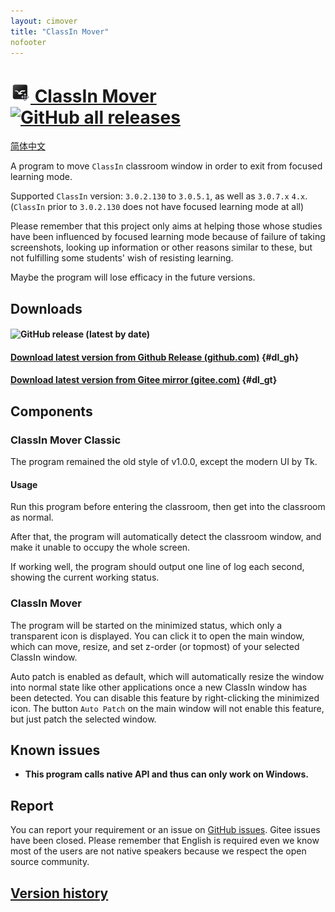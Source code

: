 ```yaml
---
layout: cimover
title: "ClassIn Mover"
nofooter
---
```


# [![ClassIn-Mover icon 32x32](ClassIn_Mover_32.png) ClassIn Mover ![GitHub all releases](https://img.shields.io/github/downloads/CarlGao4/ClassIn-Mover/total)](https://carlgao4.github.io/ClassIn-Mover/) 

[简体中文](zh-cn)

A program to move `ClassIn` classroom window in order to exit from focused learning mode.

Supported `ClassIn` version: `3.0.2.130` to `3.0.5.1`, as well as `3.0.7.x` `4.x`. (`ClassIn` prior to `3.0.2.130` does not have focused learning mode at all)

Please remember that this project only aims at helping those whose studies have been influenced by focused learning mode because of failure of taking screenshots, looking up information or other reasons similar to these, but not fulfilling some students' wish of resisting learning.

Maybe the program will lose efficacy in the future versions.

## Downloads

#### ![GitHub release (latest by date)](https://img.shields.io/github/v/release/CarlGao4/ClassIn-Mover)

#### [Download latest version from Github Release (github.com)](./download_github.html) {#dl_gh}

#### [Download latest version from Gitee mirror (gitee.com)](./download_gitee.html) {#dl_gt}

## Components

### ClassIn Mover Classic

The program remained the old style of v1.0.0, except the modern UI by Tk.

#### Usage

Run this program before entering the classroom, then get into the classroom as normal.

After that, the program will automatically detect the classroom window, and make it unable to occupy the whole screen.

If working well, the program should output one line of log each second, showing the current working status.

### ClassIn Mover

The program will be started on the minimized status, which only a transparent icon is displayed. You can click it to open the main window, which can move, resize, and set z-order (or topmost) of your selected ClassIn window.

Auto patch is enabled as default, which will automatically resize the window into normal state like other applications once a new ClassIn window has been detected. You can disable this feature by right-clicking the minimized icon. The button `Auto Patch` on the main window will not enable this feature, but just patch the selected window.

## Known issues

-   **This program calls native API and thus can only work on Windows.**

## Report

You can report your requirement or an issue on [GitHub issues](https://github.com/CarlGao4/ClassIn-Mover/issues). Gitee issues have been closed. Please remember that English is required even we know most of the users are not native speakers because we respect the open source community.

## [Version history](releases)